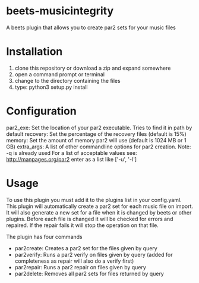 # beets-musicintegrity
A beets plugin that allows you to create par2 sets for your music files
# Installation
1. clone this repository or download a zip and expand somewhere
2. open a command prompt or terminal
3. change to the directory containing the files
4. type: python3 setup.py install
# Configuration
par2_exe:		Set the location of your par2 executable. Tries to find it in path by default
recovery:		Set the percentage of the recovery files (default is 15%)
memory:			Set the amount of memory par2 will use (default is 1024 MB or 1 GB)
extra_args:		A list of other commandline options for par2 creation. Note: -q is already used
			For a list of acceptable values see: http://manpages.org/par2
			enter as a list like ['-u', '-l']
# Usage
To use this plugin you must add it to the plugins list in your config.yaml.
This plugin will automatically create a par2 set for each music file on import. It will also generate a new set for a file when it is changed by beets or other plugins. Before each file is changed it will be checked for errors and repaired. If the repair fails it will stop the operation on that file.

The plugin has four commands
* par2create: Creates a par2 set for the files given by query
* par2verify: Runs a par2 verify on files given by query (added for completeness as repair will also do a verify first)
* par2repair: Runs a par2 repair on files given by query
* par2delete: Removes all par2 sets for files returned by query
